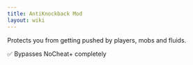 ```yaml
---
title: AntiKnockback Mod
layout: wiki
---
```

Protects you from getting pushed by players, mobs and fluids.

:white_check_mark: Bypasses NoCheat+ completely
